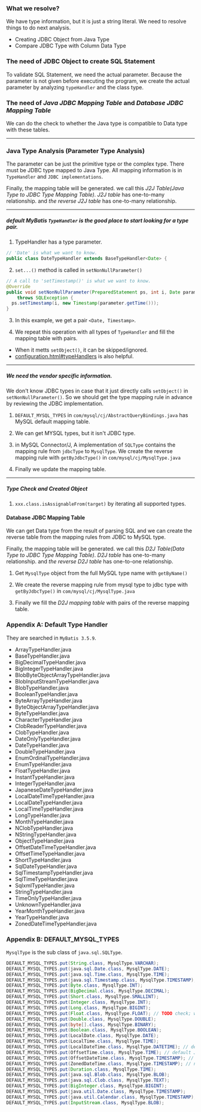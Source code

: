 ### What we resolve?

We have type information, but it is just a string literal.
We need to resolve things to do next analysis. 

- Creating JDBC Object from Java Type
- Compare JDBC Type with Column Data Type

### The need of JDBC Object to create SQL Statement 

To validate SQL Statement, we need the actual parameter.
Because the parameter is not given before executing the program,
we create the actual parameter by analyzing `typeHandler` and
the class type.

### The need of *Java JDBC Mapping Table* and *Database JDBC Mapping Table*

We can do the check to whether the Java type is compatible to Data type
with these tables.

---

### Java Type Analysis (Parameter Type Analysis)

The parameter can be just the primitive type 
or the complex type. There must be JDBC type
mapped to Java Type. All mapping information
is in `TypeHandler` and `JDBC implementations`. 

Finally, the mapping table will be generated. we call this *J2J Table(Java Type to JDBC Type Mapping Table)*. 
*J2J table* has one-to-many relationship. and *the reverse J2J table* has one-to-many relationship. 

---

##### default MyBatis `TypeHandler` is the good place to start looking for a type pair.

1. TypeHandler has a type parameter.
```java
// 'Date' is what we want to know.
public class DateTypeHandler extends BaseTypeHandler<Date> {
```
2. `set...()` method is called in `setNonNullParameter()`
```java
// A call to 'setTimestamp()' is what we want to know.
@Override
public void setNonNullParameter(PreparedStatement ps, int i, Date parameter, JdbcType jdbcType)
    throws SQLException {
  ps.setTimestamp(i, new Timestamp(parameter.getTime()));
}
```

3. In this example, we get a pair `<Date, Timestamp>`.

4. We repeat this operation with all types of `TypeHandler`
and fill the mapping table with pairs.

- When it metts `setObject()`, it can be skipped/ignored.
- [configuration.html#typeHandlers](https://mybatis.org/mybatis-3/configuration.html#typeHandlers) is also helpful.

---

##### We need the vendor specific information.

We don't know JDBC types in case that it just directly calls `setObject()` in `setNonNullParameter()`.
So we should get the type mapping rule in advance by reviewing 
the JDBC implementation.

1. `DEFAULT_MYSQL_TYPES` in `com/mysql/cj/AbstractQueryBindings.java` has 
MySQL default mapping table.

2. We can get MYSQL types, but it isn't JDBC type.

3. in MySQL Connector/J, A implementation of `SQLType`
contains the mapping rule from `jdbcType` to `MysqlType`. 
We create the reverse mapping rule with `getByJdbcType()` in `com/mysql/cj/MysqlType.java`

4. Finally we update the mapping table.

---

##### Type Check and Created Object

1. `xxx.class.isAssignableFrom(target)` by iterating all supported types.

#### Database JDBC Mapping Table

We can get Data type from the result of parsing SQL and we can create the reverse table 
from the mapping rules from JDBC to MySQL type. 

Finally, the mapping table will be generated. we call this *D2J Table(Data Type to JDBC Type Mapping Table)*.
*D2J table* has one-to-many relationship. and *the reverse D2J table* has one-to-one relationship.

1. Get `MysqlType` object from the full MySQL type name with `getByName()`

2. We create the reverse mapping rule from mysql type to jdbc type
   with `getByJdbcType()` in `com/mysql/cj/MysqlType.java`

3. Finally we fill the *D2J mapping table* with pairs
of the reverse mapping table. 

### Appendix A: Default Type Handler

They are searched in `MyBatis 3.5.9`.

- ArrayTypeHandler.java
- BaseTypeHandler.java
- BigDecimalTypeHandler.java
- BigIntegerTypeHandler.java
- BlobByteObjectArrayTypeHandler.java
- BlobInputStreamTypeHandler.java
- BlobTypeHandler.java
- BooleanTypeHandler.java
- ByteArrayTypeHandler.java
- ByteObjectArrayTypeHandler.java
- ByteTypeHandler.java
- CharacterTypeHandler.java
- ClobReaderTypeHandler.java
- ClobTypeHandler.java
- DateOnlyTypeHandler.java
- DateTypeHandler.java
- DoubleTypeHandler.java
- EnumOrdinalTypeHandler.java
- EnumTypeHandler.java
- FloatTypeHandler.java
- InstantTypeHandler.java
- IntegerTypeHandler.java
- JapaneseDateTypeHandler.java
- LocalDateTimeTypeHandler.java
- LocalDateTypeHandler.java
- LocalTimeTypeHandler.java
- LongTypeHandler.java
- MonthTypeHandler.java
- NClobTypeHandler.java
- NStringTypeHandler.java
- ObjectTypeHandler.java
- OffsetDateTimeTypeHandler.java
- OffsetTimeTypeHandler.java
- ShortTypeHandler.java
- SqlDateTypeHandler.java
- SqlTimestampTypeHandler.java
- SqlTimeTypeHandler.java
- SqlxmlTypeHandler.java
- StringTypeHandler.java
- TimeOnlyTypeHandler.java
- UnknownTypeHandler.java
- YearMonthTypeHandler.java
- YearTypeHandler.java
- ZonedDateTimeTypeHandler.java

### Appendix B: DEFAULT_MYSQL_TYPES

`MysqlType` is the sub class of `java.sql.SQLType`.

```java
DEFAULT_MYSQL_TYPES.put(String.class, MysqlType.VARCHAR);
DEFAULT_MYSQL_TYPES.put(java.sql.Date.class, MysqlType.DATE);
DEFAULT_MYSQL_TYPES.put(java.sql.Time.class, MysqlType.TIME);
DEFAULT_MYSQL_TYPES.put(java.sql.Timestamp.class, MysqlType.TIMESTAMP);
DEFAULT_MYSQL_TYPES.put(Byte.class, MysqlType.INT);
DEFAULT_MYSQL_TYPES.put(BigDecimal.class, MysqlType.DECIMAL);
DEFAULT_MYSQL_TYPES.put(Short.class, MysqlType.SMALLINT);
DEFAULT_MYSQL_TYPES.put(Integer.class, MysqlType.INT);
DEFAULT_MYSQL_TYPES.put(Long.class, MysqlType.BIGINT);
DEFAULT_MYSQL_TYPES.put(Float.class, MysqlType.FLOAT); // TODO check; was Types.FLOAT but should be Types.REAL to map to SQL FLOAT
DEFAULT_MYSQL_TYPES.put(Double.class, MysqlType.DOUBLE);
DEFAULT_MYSQL_TYPES.put(byte[].class, MysqlType.BINARY);
DEFAULT_MYSQL_TYPES.put(Boolean.class, MysqlType.BOOLEAN);
DEFAULT_MYSQL_TYPES.put(LocalDate.class, MysqlType.DATE);
DEFAULT_MYSQL_TYPES.put(LocalTime.class, MysqlType.TIME);
DEFAULT_MYSQL_TYPES.put(LocalDateTime.class, MysqlType.DATETIME); // default JDBC mapping is TIMESTAMP, see B-4
DEFAULT_MYSQL_TYPES.put(OffsetTime.class, MysqlType.TIME); // default JDBC mapping is TIME_WITH_TIMEZONE, see B-4
DEFAULT_MYSQL_TYPES.put(OffsetDateTime.class, MysqlType.TIMESTAMP); // default JDBC mapping is TIMESTAMP_WITH_TIMEZONE, see B-4
DEFAULT_MYSQL_TYPES.put(ZonedDateTime.class, MysqlType.TIMESTAMP); // no JDBC mapping is defined
DEFAULT_MYSQL_TYPES.put(Duration.class, MysqlType.TIME);
DEFAULT_MYSQL_TYPES.put(java.sql.Blob.class, MysqlType.BLOB);
DEFAULT_MYSQL_TYPES.put(java.sql.Clob.class, MysqlType.TEXT);
DEFAULT_MYSQL_TYPES.put(BigInteger.class, MysqlType.BIGINT);
DEFAULT_MYSQL_TYPES.put(java.util.Date.class, MysqlType.TIMESTAMP);
DEFAULT_MYSQL_TYPES.put(java.util.Calendar.class, MysqlType.TIMESTAMP);
DEFAULT_MYSQL_TYPES.put(InputStream.class, MysqlType.BLOB);
```